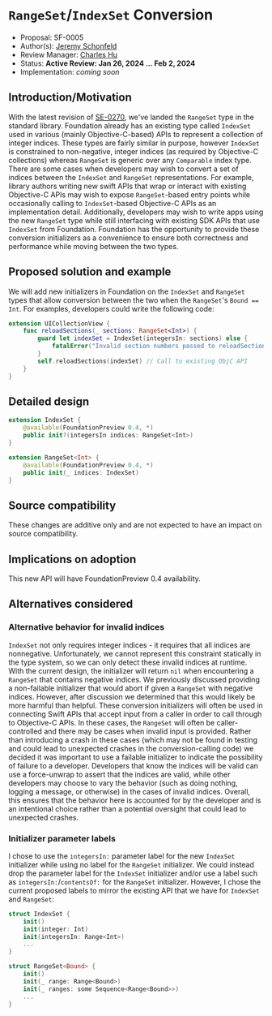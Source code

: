 # `RangeSet`/`IndexSet` Conversion

* Proposal: SF-0005
* Author(s): [Jeremy Schonfeld](https://github.com/jmschonfeld)
* Review Manager: [Charles Hu](https://github.com/iCharlesHu)
* Status: **Active Review: Jan 26, 2024 ... Feb 2, 2024**
* Implementation: _coming soon_

## Introduction/Motivation

With the latest revision of [SE-0270](https://forums.swift.org/t/se-0270-fourth-review-add-collection-operations-on-noncontiguous-elements/68855), we've landed the `RangeSet` type in the standard library. Foundation already has an existing type called `IndexSet` used in various (mainly Objective-C-based) APIs to represent a collection of integer indices. These types are fairly similar in purpose, however `IndexSet` is constrained to non-negative, integer indices (as required by Objective-C collections) whereas `RangeSet` is generic over any `Comparable` index type. There are some cases when developers may wish to convert a set of indices between the `IndexSet` and `RangeSet` representations. For example, library authors writing new swift APIs that wrap or interact with existing Objective-C APIs may wish to expose `RangeSet`-based entry points while occasionally calling to `IndexSet`-based Objective-C APIs as an implementation detail. Additionally, developers may wish to write apps using the new `RangeSet` type while still interfacing with existing SDK APIs that use `IndexSet` from Foundation. Foundation has the opportunity to provide these conversion initializers as a convenience to ensure both correctness and performance while moving between the two types.

## Proposed solution and example

We will add new initializers in Foundation on the `IndexSet` and `RangeSet` types that allow conversion between the two when the `RangeSet`'s `Bound == Int`. For examples, developers could write the following code:

```swift
extension UICollectionView {
	func reloadSections(_ sections: RangeSet<Int>) {
		guard let indexSet = IndexSet(integersIn: sections) else {
			fatalError("Invalid section numbers passed to reloadSections(_:). Sections must be non-negative integers")
		}
		self.reloadSections(indexSet) // Call to existing ObjC API
	}
}
```

## Detailed design

```swift
extension IndexSet {
	@available(FoundationPreview 0.4, *)
	public init?(integersIn indices: RangeSet<Int>)
}

extension RangeSet<Int> {
	@available(FoundationPreview 0.4, *)
	public init(_ indices: IndexSet)
}
```

## Source compatibility

These changes are additive only and are not expected to have an impact on source compatibility.

## Implications on adoption

This new API will have FoundationPreview 0.4 availability.

## Alternatives considered

### Alternative behavior for invalid indices

`IndexSet` not only requires integer indices - it requires that all indices are nonnegative. Unfortunately, we cannot represent this constraint statically in the type system, so we can only detect these invalid indices at runtime. With the current design, the initializer will return `nil` when encountering a `RangeSet` that contains negative indices. We previously discussed providing a non-failable initializer that would abort if given a `RangeSet` with negative indices. However, after discussion we determined that this would likely be more harmful than helpful. These conversion initializers will often be used in connecting Swift APIs that accept input from a caller in order to call through to Objective-C APIs. In these cases, the `RangeSet` will often be caller-controlled and there may be cases when invalid input is provided. Rather than introducing a crash in these cases (which may not be found in testing and could lead to unexpected crashes in the conversion-calling code) we decided it was important to use a failable initializer to indicate the possibility of failure to a developer. Developers that know the indices will be valid can use a force-unwrap to assert that the indices are valid, while other developers may choose to vary the behavior (such as doing nothing, logging a message, or otherwise) in the cases of invalid indices. Overall, this ensures that the behavior here is accounted for by the developer and is an intentional choice rather than a potential oversight that could lead to unexpected crashes.

### Initializer parameter labels

I chose to use the `integersIn:` parameter label for the new `IndexSet` initializer while using no label for the `RangeSet` initializer. We could instead drop the parameter label for the `IndexSet` initializer and/or use a label such as `integersIn:`/`contentsOf:` for the `RangeSet` initializer. However, I chose the current proposed labels to mirror the existing API that we have for `IndexSet` and `RangeSet`:

```swift
struct IndexSet {
	init()
	init(integer: Int)
	init(integersIn: Range<Int>)
	...
}

struct RangeSet<Bound> {
	init()
	init(_ range: Range<Bound>)
	init(_ ranges: some Sequence<Range<Bound>>)
	...
}
```